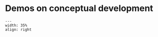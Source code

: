 # Demos on conceptual development

```{figure} ../figures/open.png
---
width: 35%
align: right
```

```{tableofcontents}
```